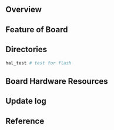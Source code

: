 ## Overview

## Feature of Board

## Directories

```sh
hal_test # test for flash
```

## Board Hardware Resources

## Update log

## Reference
